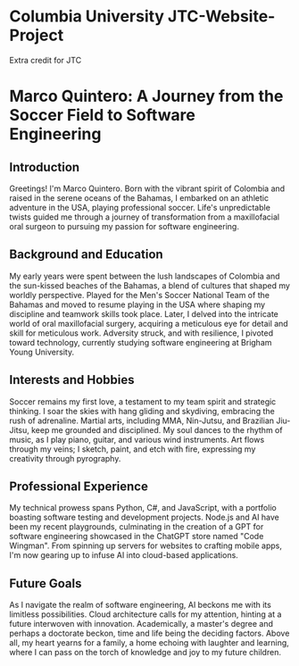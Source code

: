 # Columbia University JTC-Website-Project
Extra credit for JTC

# Marco Quintero: A Journey from the Soccer Field to Software Engineering

## Introduction
Greetings! I'm Marco Quintero. Born with the vibrant spirit of Colombia and raised in the serene oceans of the Bahamas,
I embarked on an athletic adventure in the USA, playing professional soccer. Life's unpredictable twists guided me through a 
journey of transformation from a maxillofacial oral surgeon to pursuing my passion for software engineering.

## Background and Education
My early years were spent between the lush landscapes of Colombia and the sun-kissed beaches of the Bahamas, a blend of 
cultures that shaped my worldly perspective. Played for the Men's Soccer National Team of the Bahamas and moved to resume playing in the USA where shaping my discipline and 
teamwork skills took place. Later, I delved into the intricate world of oral maxillofacial surgery, acquiring a meticulous eye for detail and skill for meticulous work. 
Adversity struck, and with resilience, I pivoted toward technology, currently studying software engineering at Brigham Young University.

## Interests and Hobbies
Soccer remains my first love, a testament to my team spirit and strategic thinking. I soar the skies with hang gliding and skydiving, 
embracing the rush of adrenaline. Martial arts, including MMA, Nin-Jutsu, and Brazilian Jiu-Jitsu, keep me grounded and disciplined.
My soul dances to the rhythm of music, as I play piano, guitar, and various wind instruments. Art flows through my veins; I sketch, 
paint, and etch with fire, expressing my creativity through pyrography.

## Professional Experience
My technical prowess spans Python, C#, and JavaScript, with a portfolio boasting software testing and development projects. Node.js and 
AI have been my recent playgrounds, culminating in the creation of a GPT for software engineering showcased in the ChatGPT store named "Code Wingman". 
From spinning up servers for websites to crafting mobile apps, I'm now gearing up to infuse AI into cloud-based applications.

## Future Goals
As I navigate the realm of software engineering, AI beckons me with its limitless possibilities. Cloud architecture calls for my attention, 
hinting at a future interwoven with innovation. Academically, a master's degree and perhaps a doctorate beckon, time and life being the deciding factors.
Above all, my heart yearns for a family, a home echoing with laughter and learning, where I can pass on the torch of knowledge and joy to my future children.

